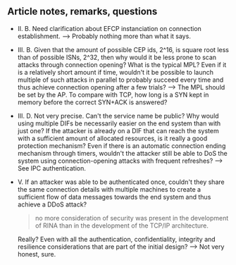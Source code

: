 ## Article notes, remarks, questions

 * II. B. Need clarification about EFCP instanciation on connection establishment.
   --> Probably nothing more than what it says.
 
 * III. B. Given that the amount of possible CEP ids, 2^16, is square root less
   than of possible ISNs, 2^32, then why would it be less prone to scan attacks
   through connection opening? What is the typical MPL? Even if it is a relatively
   short amount if time, wouldn't it be possible to launch multiple of such attacks
   in parallel to probably succeed every time and thus achieve connection opening
   after a few trials?
   --> The MPL should be set by the AP. To compare with TCP, how long is a SYN
       kept in memory before the correct SYN+ACK is answered?
 
 * III. D. Not very precise. Can't the service name be public? Why would using
   multiple DIFs be necessarily easier on the end system than with just one? If
   the attacker is already on a DIF that can reach the system with a sufficient
   amount of allocated resources, is it really a good protection mechanism? Even
   if there is an automatic connection ending mechanism through timers, wouldn't
   the attacker still be able to DoS the system using connection-opening attacks
   with frequent refreshes?
   --> See IPC authentication.
 
 * V. If an attacker was able to be authenticated once, couldn't they share the
   same connection details with multiple machines to create a sufficient flow of
   data messages towards the end system and thus achieve a DDoS attack?

   > no more consideration of security was present in the development of RINA
   > than in the development of the TCP/IP architecture.

   Really? Even with all the authentication, confidentiality, integrity and
   resilience considerations that are part of the initial design?
   --> Not very honest, sure.

